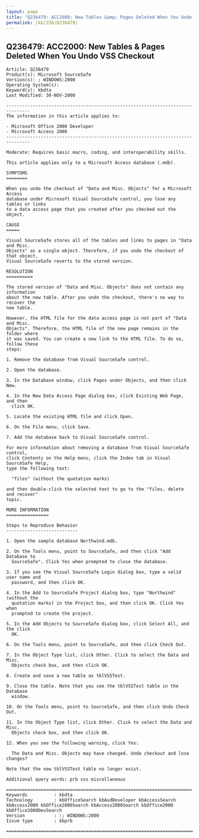 ```yaml
---
layout: page
title: "Q236479: ACC2000: New Tables &amp; Pages Deleted When You Undo VSS Checkout"
permalink: /kb/236/Q236479/
---
```


## Q236479: ACC2000: New Tables &amp; Pages Deleted When You Undo VSS Checkout

	Article: Q236479
	Product(s): Microsoft SourceSafe
	Version(s): ; WINDOWS:2000
	Operating System(s): 
	Keyword(s): kbdta
	Last Modified: 30-NOV-2000
	
	-------------------------------------------------------------------------------
	The information in this article applies to:
	
	- Microsoft Office 2000 Developer 
	- Microsoft Access 2000 
	-------------------------------------------------------------------------------
	
	Moderate: Requires basic macro, coding, and interoperability skills.
	
	This article applies only to a Microsoft Access database (.mdb).
	
	SYMPTOMS
	========
	
	When you undo the checkout of "Data and Misc. Objects" for a Microsoft Access
	database under Microsoft Visual SourceSafe control, you lose any tables or links
	to a data access page that you created after you checked out the object.
	
	CAUSE
	=====
	
	Visual SourceSafe stores all of the tables and links to pages in "Data and Misc.
	Objects" as a single object. Therefore, if you undo the checkout of that object,
	Visual SourceSafe reverts to the stored version.
	
	RESOLUTION
	==========
	
	The stored version of "Data and Misc. Objects" does not contain any information
	about the new table. After you undo the checkout, there's no way to recover the
	new table.
	
	However, the HTML file for the data access page is not part of "Data and Misc.
	Objects". Therefore, the HTML file of the new page remains in the folder where
	it was saved. You can create a new link to the HTML file. To do so, follow these
	steps:
	
	1. Remove the database from Visual SourceSafe control.
	
	2. Open the database.
	
	3. In the Database window, click Pages under Objects, and then click New.
	
	4. In the New Data Access Page dialog box, click Existing Web Page, and then
	  click OK.
	
	5. Locate the existing HTML file and click Open.
	
	6. On the File menu, click Save.
	
	7. Add the database back to Visual SourceSafe control.
	
	For more information about removing a database from Visual SourceSafe control,
	click Contents on the Help menu, click the Index tab in Visual SourceSafe Help,
	type the following text:
	
	  "files" (without the quotation marks)
	
	and then double-click the selected text to go to the "files, delete and recover"
	topic.
	
	MORE INFORMATION
	================
	
	Steps to Reproduce Behavior
	---------------------------
	
	1. Open the sample database Northwind.mdb.
	
	2. On the Tools menu, point to SourceSafe, and then click "Add Database to
	  SourceSafe". Click Yes when prompted to close the database.
	
	3. If you see the Visual SourceSafe Login dialog box, type a valid user name and
	  password, and then click OK.
	
	4. In the Add to SourceSafe Project dialog box, type "Northwind" (without the
	  quotation marks) in the Project box, and then click OK. Click Yes when
	  prompted to create the project.
	
	5. In the Add Objects to SourceSafe dialog box, click Select All, and the click
	  OK.
	
	6. On the Tools menu, point to SourceSafe, and then click Check Out.
	
	7. In the Object Type list, click Other. Click to select the Data and Misc.
	  Objects check box, and then click OK.
	
	8. Create and save a new table as tblVSSTest.
	
	9. Close the table. Note that you see the tblVSSTest table in the Database
	  window.
	
	10. On the Tools menu, point to SourceSafe, and then click Undo Check Out.
	
	11. In the Object Type list, click Other. Click to select the Data and Misc.
	  Objects check box, and then click OK.
	
	12. When you see the following warning, click Yes:
	
	  The Data and Misc. Objects may have changed. Undo checkout and lose changes?
	
	Note that the new tblVSSTest table no longer exist.
	
	Additional query words: prb vss miscellaneous
	
	======================================================================
	Keywords          : kbdta 
	Technology        : kbOfficeSearch kbAudDeveloper kbAccessSearch kbAccess2000 kbOffice2000Search kbAccess2000Search kbOffice2000 kbOffice2000DevSearch
	Version           : :; WINDOWS:2000
	Issue type        : kbprb
	
	=============================================================================
	
